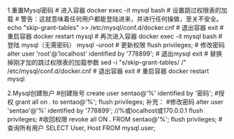 1.重置Mysql密码
    # 进入容器
    docker exec -it mysql bash
    # 设置跳过权限表的加载
    # 警告：这就意味着任何用户都能登陆进来，并进行任何操做，至关不安全。
    echo "skip-grant-tables" >> /etc/mysql/conf.d/docker.cnf
    # 退出容器
    exit
    # 重启容器
    docker restart mysql
    # 再次进入容器
    docker exec -it mysql bash
    # 登陆 mysql（无需密码）
    mysql -uroot
    # 更新权限
    flush privileges;
    # 修改密码
    alter user 'root'@'localhost' identified by '778899';
    # 退出mysql
    exit
    # 替换掉刚才加的跳过权限表的加载参数
    sed -i "s/skip-grant-tables/ /" /etc/mysql/conf.d/docker.cnf
    # 退出容器
    exit
    # 重启容器
    docker restart mysql

2.Mysql创建账户
    #创建账号
    create user sentao@'%' identified by '密码';
    #授权
    grant all on *.* to sentao@'%';
    flush privileges;
补充：
    #修改密码
    alter user 'sentao'@'%' identified by '778899';
    //%或localhost或170.0.0.1
    flush privileges;
    #收回权限
    revoke all ON *.*  FROM sentao@'%';
    flush privileges;
    #查询所有用户
    SELECT User, Host FROM mysql.user;